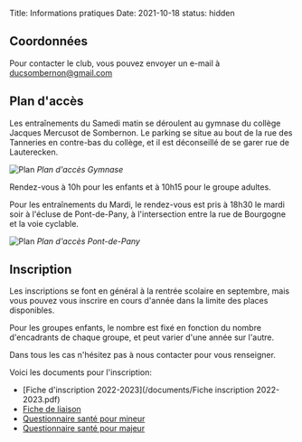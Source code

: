 Title:  Informations pratiques
Date: 2021-10-18
status: hidden

## Coordonnées

Pour contacter le club, vous pouvez envoyer un e-mail à [ducsombernon@gmail.com](mailto:ducsombernon@gmail.com)

## Plan d'accès

Les entraînements du Samedi matin se déroulent au gymnase du collège Jacques
Mercusot de Sombernon. Le parking se situe au bout de la rue des Tanneries en
contre-bas du collège, et il est déconseillé de se garer rue de Lauterecken.

![Plan](/images/plan-gymnase.jpg)
*Plan d'accès Gymnase*

Rendez-vous à 10h pour les enfants et à 10h15 pour le groupe adultes.

Pour les entraînements du Mardi, le rendez-vous est pris à 18h30 le mardi soir
à l'écluse de Pont-de-Pany, à l'intersection entre la rue de Bourgogne et la
voie cyclable.

![Plan](/images/plan-pany.jpg)
*Plan d'accès Pont-de-Pany*


## Inscription

Les inscriptions se font en général à la rentrée scolaire en septembre, mais
vous pouvez vous inscrire en cours d'année dans la limite des places disponibles.

Pour les groupes enfants, le nombre est fixé en fonction du nombre d'encadrants
de chaque groupe, et peut varier d'une année sur l'autre.

Dans tous les cas n'hésitez pas à nous contacter pour vous renseigner.

Voici les documents pour l'inscription:

- [Fiche d'inscription 2022-2023](/documents/Fiche inscription 2022-2023.pdf)
- [Fiche de liaison](/documents/fichedeliaison.pdf)
- [Questionnaire santé pour mineur](/documents/QSmineur.pdf)
- [Questionnaire santé pour majeur](/documents/QSmajeur.pdf)

